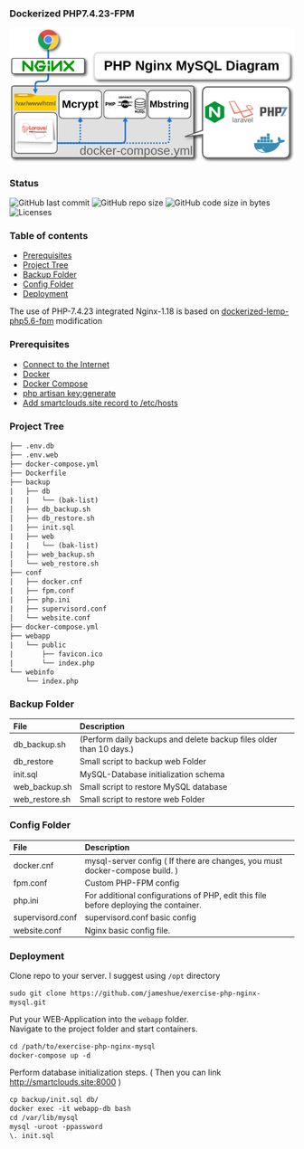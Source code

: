 ### Dockerized PHP7.4.23-FPM

![Logo](./assets/exercise.png)

### Status
![GitHub last commit](https://img.shields.io/github/last-commit/jameshue/exercise-php-nginx-mysql)
![GitHub repo size](https://img.shields.io/github/repo-size/jameshue/exercise-php-nginx-mysql)
![GitHub code size in bytes](https://img.shields.io/github/languages/code-size/jameshue/exercise-php-nginx-mysql)
<img alt="Licenses" src="https://img.shields.io/badge/License-GPLv3-blue.svg" style="max-width:100%;">

### Table of contents
* [Prerequisites](#Prerequisites)
* [Project Tree](#Project-Tree)
* [Backup Folder](#Backup-Folder)
* [Config Folder](#Config-Folder)
* [Deployment](#Deployment)

The use of PHP-7.4.23 integrated Nginx-1.18 is based on  [dockerized-lemp-php5.6-fpm](https://github.com/eduardsaryan/dockerized-lemp-php5.6-fpm) modification

### Prerequisites
*	[Connect to the Internet](http://www.brandx.net/support/dsl/quickstart/dsl-quickstart.html)
*	[Docker](https://www.docker.com/)
*	[Docker Compose](https://docs.docker.com/compose/install/)
*	[php artisan key:generate](https://github.com/laravel/framework/issues/20719)
*	[Add smartclouds.site record to /etc/hosts](https://tldp.org/LDP/solrhe/Securing-Optimizing-Linux-RH-Edition-v1.3/chap9sec95.html)

### Project Tree
```less
├── .env.db
├── .env.web
├── docker-compose.yml
├── Dockerfile
├── backup
|   ├── db
|   |   └── (bak-list)  
│   ├── db_backup.sh
│   ├── db_restore.sh
|   ├── init.sql
|   ├── web
|   |   └── (bak-list)
│   ├── web_backup.sh
│   └── web_restore.sh
├── conf
|   ├── docker.cnf
|   ├── fpm.conf
|   ├── php.ini
|   ├── supervisord.conf
│   └── website.conf
├── docker-compose.yml
├── webapp
|   └── public
|       ├── favicon.ico
|       └── index.php      
└── webinfo
    └── index.php
```

### Backup Folder
| File                        | Description                                                           |
| :-------------------------- |:--------------------------------------------------------------------- |
| db_backup.sh                | (Perform daily backups and delete backup files older than 10 days.)   |      
| db_restore                  | Small script to backup web Folder                                     |
| init.sql                    | MySQL-Database initialization schema
| web_backup.sh               | Small script to restore MySQL database                                |
| web_restore.sh              | Small script to restore web Folder                                    |

### Config Folder
| File                        | Description                                                                          |
| :-------------------------- |:------------------------------------------------------------------------------------ |
| docker.cnf                  | mysql-server config ( If there are changes, you must docker-compose build. )
| fpm.conf                    | Custom PHP-FPM config                                                                |
| php.ini                     | For additional configurations of PHP, еdit this file before deploying the container. |  
| supervisord.conf            | supervisord.conf basic config                                                        |
| website.conf                | Nginx basic config file.                                                             |

### Deployment
Clone repo to your server. I suggest using ```/opt``` directory
```less
sudo git clone https://github.com/jameshue/exercise-php-nginx-mysql.git
```

Put your WEB-Application into the ```webapp``` folder. <br>
Navigate to the project folder and start containers.

```less
cd /path/to/exercise-php-nginx-mysql
docker-compose up -d
```

Perform database initialization steps. ( Then you can link http://smartclouds.site:8000 )

```less
cp backup/init.sql db/
docker exec -it webapp-db bash
cd /var/lib/mysql
mysql -uroot -ppassword
\. init.sql
```
